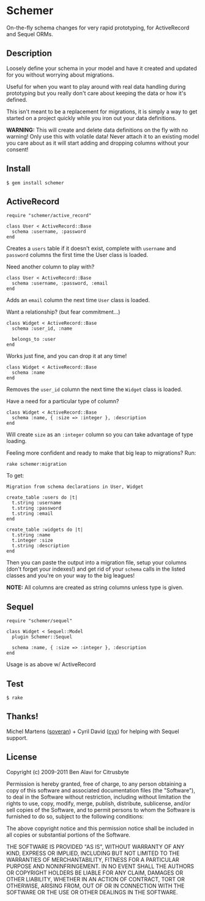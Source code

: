 Schemer
=======

On-the-fly schema changes for very rapid prototyping, for ActiveRecord and
Sequel ORMs.

Description
-----------

Loosely define your schema in your model and have it created and updated for
you without worrying about migrations.

Useful for when you want to play around with real data handling during
prototyping but you really don't care about keeping the data or how it's
defined.

This isn't meant to be a replacement for migrations, it is simply a way to get
started on a project quickly while you iron out your data definitions.

**WARNING:** This will create and delete data definitions on the fly with no
warning! Only use this with volatile data! Never attach it to an existing model
you care about as it will start adding and dropping columns without your
consent!

Install
-------

    $ gem install schemer

ActiveRecord
------------
    
    require "schemer/active_record"
    
    class User < ActiveRecord::Base
      schema :username, :password
    end

Creates a `users` table if it doesn't exist, complete with `username` and 
`password` columns the first time the User class is loaded.

Need another column to play with?

    class User < ActiveRecord::Base
      schema :username, :password, :email
    end

Adds an `email` column the next time `User` class is loaded.

Want a relationship? (but fear commitment...)

    class Widget < ActiveRecord::Base
      schema :user_id, :name
  
      belongs_to :user
    end

Works just fine, and you can drop it at any time!

    class Widget < ActiveRecord::Base
      schema :name
    end

Removes the `user_id` column the next time the `Widget` class is loaded.

Have a need for a particular type of column?

    class Widget < ActiveRecord::Base
      schema :name, { :size => :integer }, :description
    end
    
Will create `size` as an `:integer` column so you can take advantage of type
loading.

Feeling more confident and ready to make that big leap to migrations? Run:

    rake schemer:migration

To get:

    Migration from schema declarations in User, Widget

    create_table :users do |t|
      t.string :username
      t.string :password
      t.string :email
    end

    create_table :widgets do |t|
      t.string :name
      t.integer :size
      t.string :description
    end

Then you can paste the output into a migration file, setup your columns (don't
forget your indexes!) and get rid of your `schema` calls in the listed classes
and you're on your way to the big leagues!

**NOTE:** All columns are created as string columns unless type is given.

Sequel
------

    require "schemer/sequel"

    class Widget < Sequel::Model
      plugin Schemer::Sequel
      
      schema :name, { :size => :integer }, :description
    end
    
Usage is as above w/ ActiveRecord

Test
----

    $ rake
    
Thanks!
-------

Michel Martens ([soveran](http://github.com/soveran)) + Cyril David
([cyx](http://github.com/cyx)) for helping with Sequel support.

License
-------

Copyright (c) 2009-2011 Ben Alavi for Citrusbyte

Permission is hereby granted, free of charge, to any person
obtaining a copy of this software and associated documentation
files (the "Software"), to deal in the Software without
restriction, including without limitation the rights to use,
copy, modify, merge, publish, distribute, sublicense, and/or sell
copies of the Software, and to permit persons to whom the
Software is furnished to do so, subject to the following
conditions:

The above copyright notice and this permission notice shall be
included in all copies or substantial portions of the Software.

THE SOFTWARE IS PROVIDED "AS IS", WITHOUT WARRANTY OF ANY KIND,
EXPRESS OR IMPLIED, INCLUDING BUT NOT LIMITED TO THE WARRANTIES
OF MERCHANTABILITY, FITNESS FOR A PARTICULAR PURPOSE AND
NONINFRINGEMENT. IN NO EVENT SHALL THE AUTHORS OR COPYRIGHT
HOLDERS BE LIABLE FOR ANY CLAIM, DAMAGES OR OTHER LIABILITY,
WHETHER IN AN ACTION OF CONTRACT, TORT OR OTHERWISE, ARISING
FROM, OUT OF OR IN CONNECTION WITH THE SOFTWARE OR THE USE OR
OTHER DEALINGS IN THE SOFTWARE.
